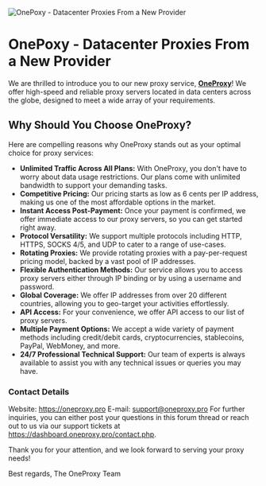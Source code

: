 ![OnePoxy - Datacenter Proxies From a New Provider](https://oneproxy.pro/wp-content/uploads/2024/03/1200x630_1.png)

# OnePoxy - Datacenter Proxies From a New Provider

We are thrilled to introduce you to our new proxy service, [**OneProxy**](https://oneproxy.pro)! We offer high-speed and reliable proxy servers located in data centers across the globe, designed to meet a wide array of your requirements.

## Why Should You Choose OneProxy?

Here are compelling reasons why OneProxy stands out as your optimal choice for proxy services:

- **Unlimited Traffic Across All Plans:** With OneProxy, you don't have to worry about data usage restrictions. Our plans come with unlimited bandwidth to support your demanding tasks.
- **Competitive Pricing:** Our pricing starts as low as 6 cents per IP address, making us one of the most affordable options in the market.
- **Instant Access Post-Payment:** Once your payment is confirmed, we offer immediate access to our proxy servers, so you can get started right away.
- **Protocol Versatility:** We support multiple protocols including HTTP, HTTPS, SOCKS 4/5, and UDP to cater to a range of use-cases.
- **Rotating Proxies:** We provide rotating proxies with a pay-per-request pricing model, backed by a vast pool of IP addresses.
- **Flexible Authentication Methods:** Our service allows you to access proxy servers either through IP binding or by using a username and password.
- **Global Coverage:** We offer IP addresses from over 20 different countries, allowing you to geo-target your activities effortlessly.
- **API Access:** For your convenience, we offer API access to our list of proxy servers.
- **Multiple Payment Options:** We accept a wide variety of payment methods including credit/debit cards, cryptocurrencies, stablecoins, PayPal, WebMoney, and more.
- **24/7 Professional Technical Support:** Our team of experts is always available to assist you with any technical issues or queries you may have.

### Contact Details

Website: https://oneproxy.pro
E-mail: support@oneproxy.pro
For further inquiries, you can either post your questions in this forum thread or reach out to us via our support tickets at https://dashboard.oneproxy.pro/contact.php.

Thank you for your attention, and we look forward to serving your proxy needs!

Best regards,
The OneProxy Team
